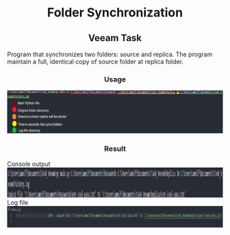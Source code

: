 <h1 style="text-align: center;">Folder Synchronization</h1>
<h2 style="text-align: center;">Veeam Task</h2>

Program that synchronizes two folders: source and
replica. The program maintain a full, identical copy of source folder at replica folder.

<h3 style="text-align: center;">Usage</h3>

<div style="text-align:center"><img src="Images/1.png" alt="drawing" height="100"/></div>


<h3 style="text-align: center;">Result</h3>
Console output
<div style="text-align:center"><img src="Images/2.png" alt="drawing" height="70"/></div>
Log file
<div style="text-align:center"><img src="Images/3.png" alt="drawing" height="50"/></div>
